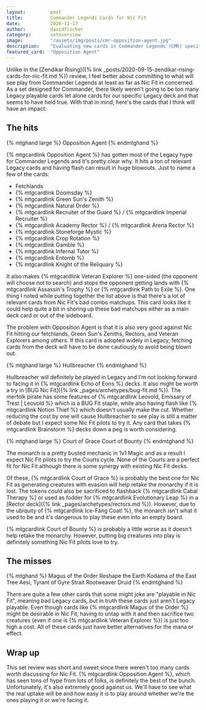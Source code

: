 ```yaml
---
layout:         post
title:          Commander Legends Cards for Nic Fit
date:           2020-11-17
author:         davidfischer
category:       setoverview
image:          "/assets/img/posts/cmr-opposition-agent.jpg"
description:    "Evaluating new cards in Commander Legends (CMR) specifically looking at playability in Legacy Nic Fit."
featured_card:  "Opposition Agent"
---
```


Unlike in the [Zendikar Rising]({% link _posts/2020-09-15-zendikar-rising-cards-for-nic-fit.md %}) review,
I feel better about committing to what will see play from Commander Legends at least as far as Nic Fit in concerned.
As a set designed for Commander, there likely weren't going to be too many Legacy playable cards
let alone cards for our specific Legacy deck and that seems to have held true.
With that in mind, here's the cards that I think will have an impact:


## The hits

{% mtghand large %}
Opposition Agent
{% endmtghand %}

{% mtgcardlink Opposition Agent %} has gotten most of the Legacy hype for Commander Legends and it's pretty clear why.
It hits a ton of relevant Legacy cards and having flash can result in huge blowouts.
Just to name a few of the cards:

* Fetchlands
* {% mtgcardlink Doomsday %}
* {% mtgcardlink Green Sun's Zenith %}
* {% mtgcardlink Natural Order %}
* {% mtgcardlink Recruiter of the Guard %} / {% mtgcardlink Imperial Recruiter %}
* {% mtgcardlink Academy Rector %} / {% mtgcardlink Arena Rector %}
* {% mtgcardlink Stoneforge Mystic %}
* {% mtgcardlink Crop Rotation %}
* {% mtgcardlink Gamble %}
* {% mtgcardlink Infernal Tutor %}
* {% mtgcardlink Entomb %}
* {% mtgcardlink Knight of the Reliquary %}

It also makes {% mtgcardlink Veteran Explorer %} one-sided (the opponent will choose not to search)
and stops the opponent getting lands with {% mtgcardlink Assassin's Trophy %} or {% mtgcardlink Path to Exile %}.
One thing I noted while putting together the list above is that there's a lot of relevant cards from Nic Fit's bad combo matchups.
This card looks like it could help quite a bit in shoring up these bad matchups
either as a main deck card or out of the sideboard.

The problem with Opposition Agent is that it is also very good against Nic Fit
hitting our fetchlands, Green Sun's Zeniths, Rectors, and Veteran Explorers among others.
If this card is adopted widely in Legacy,
fetching cards from the deck will have to be done cautiously to avoid being blown out.


{% mtghand large %}
Hullbreacher
{% endmtghand %}

Hullbreacher will definitely be played in Legacy and I'm not looking forward to facing it in {% mtgcardlink Echo of Eons %} decks.
It also might be worth a try in [BUG Nic Fit]({% link _pages/archetypes/bug-fit.md %}).
The merfolk pirate has some features of {% mtgcardlink Leovold, Emissary of Trest | Leovold %} which is a BUG Fit staple,
while also having flash like {% mtgcardlink Notion Thief %} which doesn't usually make the cut.
Whether reducing the cost by one will cause Hullbreacher to see play is still a matter of debate
but I expect some Nic Fit pilots to try it.
Any card that takes {% mtgcardlink Brainstorm %} decks down a peg is worth considering.


{% mtghand large %}
Court of Grace
Court of Bounty
{% endmtghand %}

The monarch is a pretty busted mechanic in 1v1 Magic and as a result I expect Nic Fit pilots to try the Courts cycle.
None of the Courts are a perfect fit for Nic Fit although there is some synergy with existing Nic Fit decks.

Of these, {% mtgcardlink Court of Grace %} is probably the best one for Nic Fit as generating creatures with evasion
will help retake the monarchy if it is lost.
The tokens could also be sacrificed to flashback {% mtgcardlink Cabal Therapy %}
or used as fodder for {% mtgcardlink Evolutionary Leap %} in a [Rector deck]({% link _pages/archetypes/rectors.md %}).
However, due to the ubiquity of {% mtgcardlink Ice-Fang Coatl %}, the monarch isn't what it used to be and it's dangerous to play these even into an empty board.

{% mtgcardlink Court of Bounty %} is probably a little worse as it doesn't help retake the monarchy.
However, putting big creatures into play is definitely something Nic Fit pilots love to try.


## The misses

{% mtghand %}
Magus of the Order
Reshape the Earth
Kodama of the East Tree
Aesi, Tyrant of Gyre Strait
Rootweaver Druid
{% endmtghand %}

There are quite a few other cards that some might joke are "playable in Nic Fit", meaning bad Legacy cards,
but in truth these cards just aren't Legacy playable.
Even though cards like {% mtgcardlink Magus of the Order %} might be desirable in Nic Fit,
having to untap with it and then sacrifice two creatures (even if one is {% mtgcardlink Veteran Explorer %})
is just too high a cost. All of these cards just have better alternatives for the mana or effect.


## Wrap up

This set review was short and sweet since there weren't too many cards worth discussing for Nic Fit.
{% mtgcardlink Opposition Agent %}, which has seen tons of hype from lots of folks, is definitely the best of the bunch.
Unfortunately, it's also extremely good against us.
We'll have to see what the real uptake will be and how easy it is to play around whether we're the ones playing it or we're facing it.
